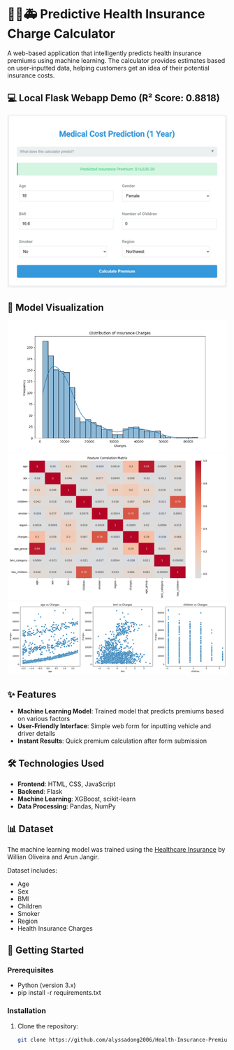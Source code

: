 # 👩‍⚕️🚑 Predictive Health Insurance Charge Calculator

A web-based application that intelligently predicts health insurance premiums using machine learning. The calculator provides estimates based on user-inputted data, helping customers get an idea of their potential insurance costs.

## 💻 Local Flask Webapp Demo (R² Score: 0.8818)
![Demo](venv/assets/webDemo.png) 

## 🔎 Model Visualization
![Results](venv/assets/charges_distribution.png) 
![Results](venv/assets/correlation_matrix.png)
![Results](venv/assets/feature_relationships.png)

## ✨ Features
- **Machine Learning Model**: Trained model that predicts premiums based on various factors
- **User-Friendly Interface**: Simple web form for inputting vehicle and driver details
- **Instant Results**: Quick premium calculation after form submission

## 🛠️ Technologies Used
- **Frontend**: HTML, CSS, JavaScript
- **Backend**: Flask
- **Machine Learning**: XGBoost, scikit-learn
- **Data Processing**: Pandas, NumPy

## 📊 Dataset
The machine learning model was trained using the [Healthcare Insurance](https://www.kaggle.com/datasets/willianoliveiragibin/healthcare-insurance) by Willian Oliveira and Arun Jangir.

Dataset includes:
- Age
- Sex
- BMI
- Children
- Smoker
- Region
- Health Insurance Charges

## 🚀 Getting Started

### Prerequisites
- Python (version 3.x)
- pip install -r requirements.txt

### Installation
1. Clone the repository:
   ```bash
   git clone https://github.com/alyssadong2006/Health-Insurance-Premium-Calculator